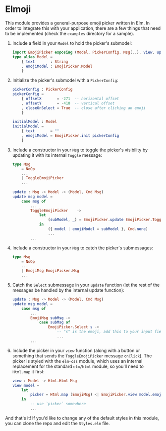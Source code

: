 # Elmoji

This module provides a general-purpose emoji picker written in Elm. In order to integrate this with your application, there are a few things that need to be implemented (check the `examples` directory for a sample).

1. Include a field in your `Model` to hold the picker's submodel:
    ```elm
    import EmojiPicker exposing (Model, PickerConfig, Msg(..), view, update, init)
    type alias Model =
        { text       : String
        , emojiModel : EmojiPicker.Model
        }
    ```
	
2. Initialize the picker's submodel with a `PickerConfig`:
    ```elm
    pickerConfig : PickerConfig
    pickerConfig =
        { offsetX       = -271  -- horizontal offset
        , offsetY       = -410  -- vertical offset
        , closeOnSelect = True  -- close after clicking an emoji
        }
         
    initialModel : Model
    initialModel = 
        { text       = ""
        , emojiModel = EmojiPicker.init pickerConfig
        }
    ```
	
3. Include a constructor in your `Msg` to toggle the picker's visibility by updating it with its internal `Toggle` message:
   ```elm
   type Msg
       = NoOp
       ...
       | ToggleEmojiPicker
       ...
	
   update : Msg -> Model -> (Model, Cmd Msg)
   update msg model =
       case msg of
           ...
           ToggleEmojiPicker    ->
               let
                   (subModel, _) = EmojiPicker.update EmojiPicker.Toggle model.emojiModel
               in
                   ({ model | emojiModel = subModel }, Cmd.none)
                   ...
           ...
   ```
	
4. Include a constructor in your `Msg` to catch the picker's submessages:
    ```elm
    type Msg
        = NoOp
        ...
        | EmojiMsg EmojiPicker.Msg
        ...
    ```
	
5. Catch the `Select` submessage in your `update` function (let the rest of the messages be handled by the internal update function):
    ```elm
    update : Msg -> Model -> (Model, Cmd Msg)
    update msg model =
        case msg of
            ...
            EmojiMsg subMsg ->
                case subMsg of
                    EmojiPicker.Select s ->
                        -- "s" is the emoji, add this to your input field
                        ...
            ...
	```
	
6. Include the picker in your `view` function (along with a button or something that sends the `ToggleEmojiPicker` message `onClick`). The picker is styled with the `elm-css` module, which uses an internal replacement for the standard `elm/html` module, so you'll need to `Html.map` it first:
   ```elm
   view : Model -> Html.Html Msg
   view model =
       let
           picker = Html.map (EmojiMsg) <| EmojiPicker.view model.emojiModel
       in
           -- use `picker` somewhere
           ...
   ```
	
And that's it! If you'd like to change any of the default styles in this module, you can clone the repo and edit the `Styles.elm` file.
